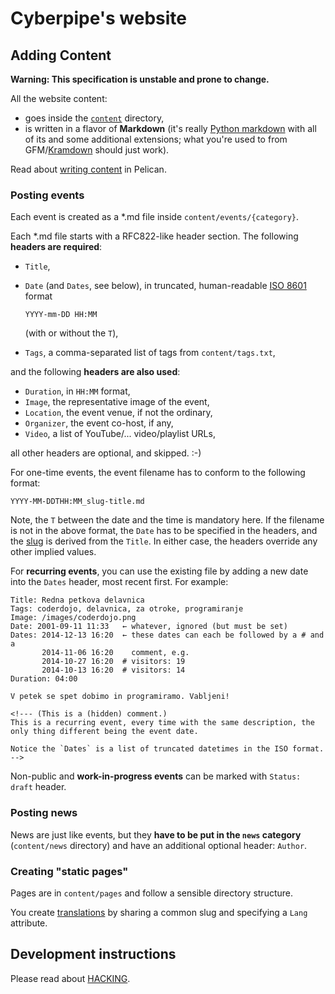 
Cyberpipe's website
===================

Adding Content
--------------

**Warning: This specification is unstable and prone to change.**

All the website content:

- goes inside the [`content`](content) directory,
- is written in a flavor of **Markdown** (it's really
  [Python markdown] with all of its and some additional extensions;
  what you're used to from GFM/[Kramdown] should just work).

Read about [writing content] in Pelican.

[writing content]: http://docs.getpelican.com/en/latest/content.html
[Python markdown]: https://pythonhosted.org/Markdown/
[Kramdown]: http://kramdown.gettalong.org/quickref.html


### Posting events

Each event is created as a *.md file inside `content/events/{category}`.

Each \*.md file starts with a RFC822-like header section. The following
**headers are required**:

- `Title`,
- `Date` (and `Dates`, see below), in truncated, human-readable
  [ISO 8601] format

  ```
  YYYY-mm-DD HH:MM
  ```

  (with or without the `T`),
- `Tags`, a comma-separated list of tags from `content/tags.txt`,

and the following **headers are also used**:

- `Duration`, in `HH:MM` format,
- `Image`, the representative image of the event,
- `Location`, the event venue, if not the ordinary,
- `Organizer`, the event co-host, if any,
- `Video`, a list of YouTube/... video/playlist URLs,

all other headers are optional, and skipped. :-)

For one-time events, the event filename has to conform to the following
format:
```
YYYY-MM-DDTHH:MM_slug-title.md
```
Note, the `T` between the date
and the time is mandatory here. If the filename is not in the above
format, the `Date` has to be specified in the headers, and the [slug]
is derived from the `Title`. In either case, the headers override
any other implied values.

[ISO 8601]: http://en.wikipedia.org/wiki/ISO_8601#Combined_date_and_time_representations
[slug]: http://en.wikipedia.org/wiki/Semantic_URL#Slug

For **recurring events**, you can use the existing file by adding
a new date into the `Dates` header, most recent first. For example:

```text
Title: Redna petkova delavnica
Tags: coderdojo, delavnica, za otroke, programiranje
Image: /images/coderdojo.png
Date: 2001-09-11 11:33   ← whatever, ignored (but must be set)
Dates: 2014-12-13 16:20  ← these dates can each be followed by a # and a
       2014-11-06 16:20    comment, e.g.
       2014-10-27 16:20  # visitors: 19
       2014-10-13 16:20  # visitors: 14
Duration: 04:00

V petek se spet dobimo in programiramo. Vabljeni!

<!--- (This is a (hidden) comment.)
This is a recurring event, every time with the same description, the
only thing different being the event date.

Notice the `Dates` is a list of truncated datetimes in the ISO format.
-->
```

Non-public and **work-in-progress events** can be marked with
`Status: draft` header.


### Posting news

News are just like events, but they **have to be put in the `news`
category** (`content/news` directory) and have an additional
optional header: `Author`.


### Creating "static pages"

Pages are in `content/pages` and follow a sensible directory structure.

You create [translations] by sharing a common slug and specifying a
`Lang` attribute.

[translations]: http://docs.getpelican.com/en/latest/content.html#translations


Development instructions
------------------------

Please read about [HACKING](HACKING.md).
